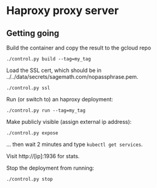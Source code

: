# Haproxy proxy server

## Getting going

Build the container and copy the result to the gcloud repo

    ./control.py build --tag=my_tag

Load the SSL cert, which should be in ../../data/secrets/sagemath.com/nopassphrase.pem.

    ./control.py ssl

Run (or switch to) an haproxy deployment:

    ./control.py run --tag=my_tag

Make publicly visible (assign external ip address):

    ./control.py expose

... then wait 2 minutes and type `kubectl get services`.

Visit  http://[ip]:1936 for stats.

Stop the deployment from running:

    ./control.py stop

